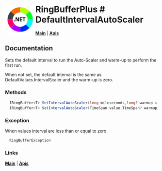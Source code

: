 # <img align="left" width="100" height="100" src="./images/icon.png"> RingBufferPlus #  DefaultIntervalAutoScaler

[**Main**](index.md#help) | 
[**Apis**](index.md#apis)

## Documentation
Sets the default interval to run the Auto-Scaler and warm-up to perform the first run. 

When not set, the default interval is the same as DefaultValues.IntervalScaler and the warm-up is zero.

### Methods

```csharp
  IRingBuffer<T> SetIntervalAutoScaler(long mileseconds,long? warmup = null)
  IRingBuffer<T> SetIntervalAutoScaler(TimeSpan value,TimeSpan? warmup = null)
``` 

### Exception

When values interval are less than or equal to zero.

```csharp
  RingBufferException
``` 

### Links
[**Main**](index.md#help) | 
[**Apis**](index.md#apis)
